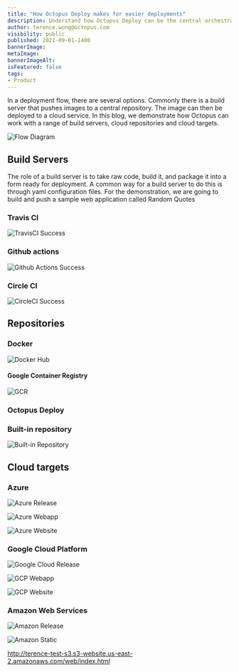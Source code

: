 ```yaml
---
title: "How Octopus Deploy makes for easier deployments"
description: Understand how Octopus Deploy can be the central orchestrator for a range of cloud services
author: terence.wong@octopus.com
visibility: public
published: 2021-09-01-1400
bannerImage: 
metaImage:
bannerImageAlt: 
isFeatured: false
tags:
- Product
---
```


In a deployment flow, there are several options. Commonly there is a build server that pushes images to a central repository. The image can then be deployed to a cloud service. In this blog, we demonstrate how Octopus can work with a range of build servers, cloud repositories and cloud targets.

![Flow Diagram](flow-diagram.png "width=500")

## Build Servers

The role of a build server is to take raw code, build it, and package it into a form ready for deployment. A common way for a build server to do this is through yaml configuration files. For the demonstration, we are going to build and push a sample web application called Random Quotes

### Travis CI

![TravisCI Success](travisci-success.png "width=500")

### Github actions

![Github Actions Success](github-actions-success.png "width=500")

### Circle CI

![CircleCI Success](circleci-success.png "width=500")


## Repositories

### Docker

![Docker Hub](dockerhub.png "width=500")

#### Google Container Registry

![GCR](gcr.png "width=500")

### Octopus Deploy

 
### Built-in repository

![Built-in Repository](built-in-repository.png "width=500")




## Cloud targets

### Azure

![Azure Release](azure-release.png "width=500")

![Azure Webapp](azure-webapp.png "width=500")

![Azure Website](azure-site.png "width=500")

### Google Cloud Platform


![Google Cloud Release](google-release.png "width=500")

![GCP Webapp](gcp-webapp.png "width=500")

![GCP Website](google-site.png "width=500")

### Amazon Web Services


![Amazon Release](amazon-release.png "width=500")

![Amazon Static](amazon-static.png "width=500")

http://terence-test-s3.s3-website.us-east-2.amazonaws.com/web/index.html


